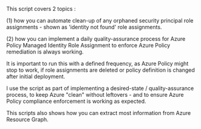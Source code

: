 This script covers 2 topics : 

(1) how you can automate clean-up of any orphaned security principal role assignments - shown as 'identity not found' role assignments.

(2) how you can implement a daily quality-assurance process for Azure Policy Managed Identity Role Assignment to enforce Azure Policy remediation is always working. 

It is important to run this with a defined frequency, as Azure Policy might stop to work, if role assignments are deleted or policy definition is changed after initial deployment. 

I use the script as part of implementing a desired-state / quality-assurance process, to keep Azure "clean" without leftovers - and to ensure Azure Policy compliance enforcement is working as expected. 

This scripts also shows how you can extract most information from Azure Resource Graph.

